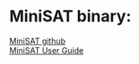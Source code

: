 
# MiniSAT binary:  
[MiniSAT github](https://github.com/niklasso/minisat)  
[MiniSAT User Guide](https://dwheeler.com/essays/minisat-user-guide.html)  
